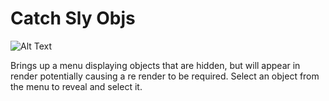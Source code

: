 # Catch Sly Objs

![Alt Text](gifs/maybe.gif)

Brings up a menu displaying objects that are hidden, but will appear in render potentially causing a re render to be required.
Select an object from the menu to reveal and select it.

